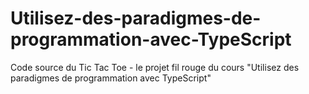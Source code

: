# Utilisez-des-paradigmes-de-programmation-avec-TypeScript
 Code source du Tic Tac Toe - le projet fil rouge du cours "Utilisez des paradigmes de programmation avec TypeScript" 
